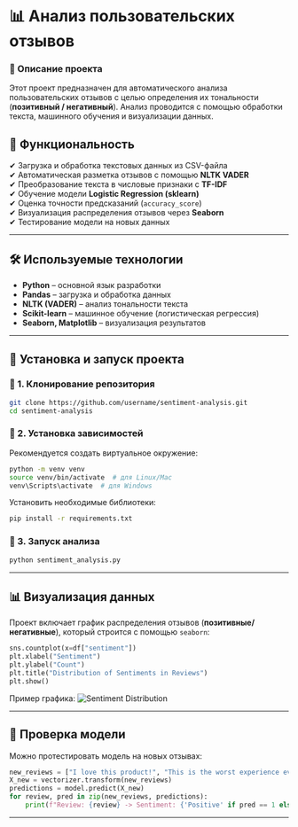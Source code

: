 # 📊 Анализ пользовательских отзывов

### 🚀 Описание проекта
Этот проект предназначен для автоматического анализа пользовательских отзывов с целью определения их тональности (**позитивный / негативный**). Анализ проводится с помощью обработки текста, машинного обучения и визуализации данных.

## 📌 Функциональность
✔ Загрузка и обработка текстовых данных из CSV-файла  
✔ Автоматическая разметка отзывов с помощью **NLTK VADER**  
✔ Преобразование текста в числовые признаки с **TF-IDF**  
✔ Обучение модели **Logistic Regression (sklearn)**  
✔ Оценка точности предсказаний (`accuracy_score`)  
✔ Визуализация распределения отзывов через **Seaborn**  
✔ Тестирование модели на новых данных  

---

## 🛠 Используемые технологии
- **Python** – основной язык разработки
- **Pandas** – загрузка и обработка данных
- **NLTK (VADER)** – анализ тональности текста
- **Scikit-learn** – машинное обучение (логистическая регрессия)
- **Seaborn, Matplotlib** – визуализация результатов

---

## 📂 Установка и запуск проекта
### 🔹 1. Клонирование репозитория
```bash
git clone https://github.com/username/sentiment-analysis.git
cd sentiment-analysis
```
### 🔹 2. Установка зависимостей
Рекомендуется создать виртуальное окружение:
```bash
python -m venv venv
source venv/bin/activate  # для Linux/Mac
venv\Scripts\activate  # для Windows
```
Установить необходимые библиотеки:
```bash
pip install -r requirements.txt
```
### 🔹 3. Запуск анализа
```bash
python sentiment_analysis.py
```

---

## 📊 Визуализация данных
Проект включает график распределения отзывов (**позитивные/негативные**), который строится с помощью `seaborn`:
```python
sns.countplot(x=df["sentiment"])
plt.xlabel("Sentiment")
plt.ylabel("Count")
plt.title("Distribution of Sentiments in Reviews")
plt.show()
```
Пример графика:
![Sentiment Distribution](https://via.placeholder.com/600x300)

---

## 🔎 Проверка модели
Можно протестировать модель на новых отзывах:
```python
new_reviews = ["I love this product!", "This is the worst experience ever."]
X_new = vectorizer.transform(new_reviews)
predictions = model.predict(X_new)
for review, pred in zip(new_reviews, predictions):
    print(f"Review: {review} -> Sentiment: {'Positive' if pred == 1 else 'Negative'}")
```

---

